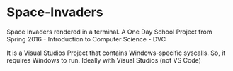 # Space-Invaders
Space Invaders rendered in a terminal. A One Day School Project from Spring 2016 - Introduction to Computer Science - DVC

It is a Visual Studios Project that contains Windows-specific syscalls. So, it requires Windows to run. Ideally with Visual Studios
(not VS Code)
